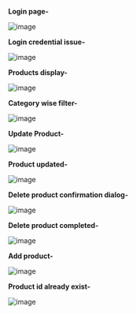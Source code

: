 **Login page-**

![image](https://user-images.githubusercontent.com/91271260/134922725-c9b230a2-a461-4dcb-8ff1-d3b8ad13bb0c.png)

**Login credential issue-**

![image](https://user-images.githubusercontent.com/91271260/134923002-f2670c8f-fdda-4e92-b3e5-6becc7f09ea1.png)

**Products display-**

![image](https://user-images.githubusercontent.com/91271260/134924716-d8f6704e-fc82-4a20-b665-d9279a54c184.png)

**Category wise filter-**

![image](https://user-images.githubusercontent.com/91271260/134925547-330ef6f7-0ec3-40cf-976e-776b60dd2bf3.png)

**Update Product-**

![image](https://user-images.githubusercontent.com/91271260/134925692-36412469-03c8-4586-8ac8-9a6afeee4f06.png)

**Product updated-**

![image](https://user-images.githubusercontent.com/91271260/134926230-ffcef1cf-0c6e-4cf5-b2fa-008575686203.png)

**Delete product confirmation dialog-**

![image](https://user-images.githubusercontent.com/91271260/134926511-dacd0e84-b63a-4d20-8e46-1d31483cbd34.png)

**Delete product completed-**

![image](https://user-images.githubusercontent.com/91271260/134926808-851a4a3c-7e51-496a-b93e-96d9c950d02b.png)

**Add product-**

![image](https://user-images.githubusercontent.com/91271260/134927063-a4509a8e-3109-406b-b780-5855b1f744b4.png)

**Product id already exist-**

![image](https://user-images.githubusercontent.com/91271260/134924021-05863568-31fe-48af-acbe-c0c25e62962d.png)
